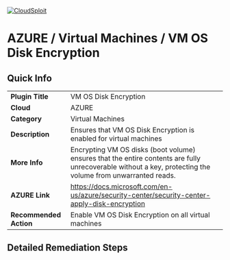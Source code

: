 [![CloudSploit](https://cloudsploit.com/img/logo-new-big-text-100.png "CloudSploit")](https://cloudsploit.com)

# AZURE / Virtual Machines / VM OS Disk Encryption

## Quick Info

| | |
|-|-|
| **Plugin Title** | VM OS Disk Encryption |
| **Cloud** | AZURE |
| **Category** | Virtual Machines |
| **Description** | Ensures that VM OS Disk Encryption is enabled for virtual machines |
| **More Info** | Encrypting VM OS disks (boot volume) ensures that the entire contents are fully unrecoverable without a key, protecting the volume from unwarranted reads. |
| **AZURE Link** | https://docs.microsoft.com/en-us/azure/security-center/security-center-apply-disk-encryption |
| **Recommended Action** | Enable VM OS Disk Encryption on all virtual machines |

## Detailed Remediation Steps

